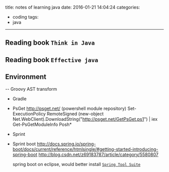 title: notes of learning java
date: 2016-01-21 14:04:24
categories:
- coding
tags:
- java
---
## Reading book `Think in Java`

## Reading book `Effective java`

## Environment
-- Groovy
  AST transform
- Gradle
- PsGet
  http://psget.net/   (powershell module repository)
  Set-ExecutionPolicy RemoteSigned
  (new-object Net.WebClient).DownloadString("http://psget.net/GetPsGet.ps1") | iex
  Get-PsGetModuleInfo Posh*
- Sprint
- Sprint boot
  http://docs.spring.io/spring-boot/docs/current/reference/htmlsingle/#getting-started-introducing-spring-boot
  http://blog.csdn.net/z69183787/article/category/5580807

  spring boot on eclipse, would better install [`Spring Tool Suite`](http://spring.io/tools/sts/all)

